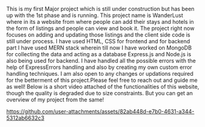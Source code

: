 This is my first Major project which is still under construction but has been up with the 1st phase and is running. This project name is WanderLust where in its a website from where people can add their stays and hotels in the form of listings and people can view and book it. The project right now focuses on adding and updating those listings and the client side code is still under process.
I have used HTML, CSS for frontend and for backend part I have used MERN stack wherein till now I have worked on MongoDB for collecting the data and acting as a database
Express.js and Node.js is also being used for backend.
I have handled all the possible errors with the help of ExpressErrors handling and also by creating my own custom error handling techniques.
I am also open to any changes or updations required for the betterment of this project.Please feel free to reach out and guide me as well!
Below is a short video attached of the functionalities of this website, though the quality is degraded due to size constraints. But you can get an overview of my project from the same!


https://github.com/user-attachments/assets/82ab448d-e7b0-4631-a344-5312ab6632c3

